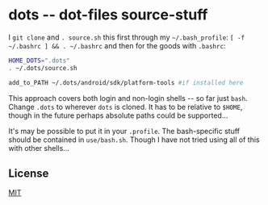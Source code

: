 # dots -- dot-files source-stuff

I `git clone` and `. source.sh` this first through my `~/.bash_profile`:
`[ -f ~/.bashrc ] && . ~/.bashrc` and then for the goods with `.bashrc`:

```bash
HOME_DOTS=".dots"
. ~/.dots/source.sh

add_to_PATH ~/.dots/android/sdk/platform-tools #if installed here
```

This approach covers both login and non-login shells -- so far just `bash`.
Change `.dots` to wherever `dots` is cloned.  It has to be relative to `$HOME`,
though in the future perhaps absolute paths could be supported...

It's may be possible to put it in your `.profile`.
The bash-specific stuff should be contained in `use/bash.sh`.
Though I have not tried using all of this with other shells...

## License

[MIT](http://orlin.mit-license.org)
